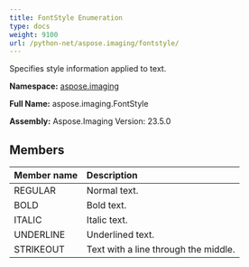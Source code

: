 ```yaml
---
title: FontStyle Enumeration
type: docs
weight: 9100
url: /python-net/aspose.imaging/fontstyle/
---
```


Specifies style information applied to text.

**Namespace:** [aspose.imaging](/imaging/python-net/aspose.imaging/)

**Full Name:** aspose.imaging.FontStyle

**Assembly:**  Aspose.Imaging Version: 23.5.0

## **Members**
|**Member name**|**Description**|
| :- | :- |
|REGULAR|Normal text.|
|BOLD|Bold text.|
|ITALIC|Italic text.|
|UNDERLINE|Underlined text.|
|STRIKEOUT|Text with a line through the middle.|
